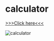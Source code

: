# calculator

[>>>Click here<<<](https://michelpomerantzeff.github.io/calculator/)



![calculator](https://user-images.githubusercontent.com/96065240/171475236-99ca8508-a85c-4b4e-991e-a6209d4dc9ff.png)
